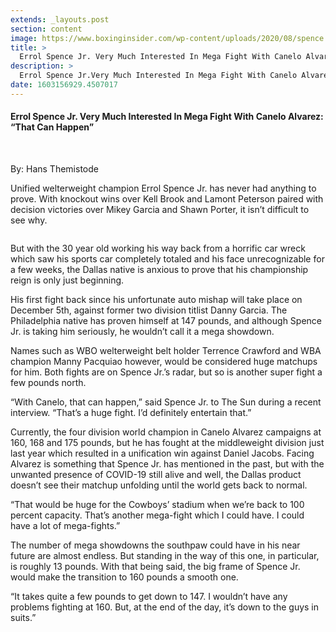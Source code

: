 ```yaml
--- 
extends: _layouts.post 
section: content 
image: https://www.boxinginsider.com/wp-content/uploads/2020/08/spence.jpg 
title: > 
  Errol Spence Jr. Very Much Interested In Mega Fight With Canelo Alvarez: "That Can Happen" 
description: > 
  Errol Spence Jr.Very Much Interested In Mega Fight With Canelo Alvarez: “That Can Happen”By: Hans ThemistodeUnified welterweight champion Errol Spence Jr. has never had anything to prove.The Philadelphia native has proven himself at 147 pounds, and although Spence Jr. is taking him seriously, he wouldn’t call it a mega showdown.“With Canelo, that can happen,” said Spence Jr. to The Sun during a recent interview.With that being said, the big frame of Spence Jr. would make the transition to 160 pounds a smooth one. 
date: 1603156929.4507017 
--- 
```

<div><p class="bi-pt"><h4>Errol Spence Jr. Very Much Interested In Mega Fight With Canelo Alvarez: &#8220;That Can Happen&#8221;</h4></p><br>
<p>By: Hans Themistode</p>
<p>Unified welterweight champion Errol Spence Jr. has never had anything to prove. With knockout wins over Kell Brook and Lamont Peterson paired with decision victories over Mikey Garcia and Shawn Porter, it isn&#8217;t difficult to see why. </p>
<img src="https://www.boxinginsider.com/wp-content/uploads/2020/09/Spence-Jr-1024x683.jpg" alt="" class="wp-image-57996">
<p>But with the 30 year old working his way back from a horrific car wreck which saw his sports car completely totaled and his face unrecognizable for a few weeks, the Dallas native is anxious to prove that his championship reign is only just beginning. </p>
<p>His first fight back since his unfortunate auto mishap will take place on December 5th, against former two division titlist Danny Garcia. The Philadelphia native has proven himself at 147 pounds, and although Spence Jr. is taking him seriously, he wouldn&#8217;t call it a mega showdown. </p>
<p>Names such as WBO welterweight belt holder Terrence Crawford and WBA champion Manny Pacquiao however, would be considered huge matchups for him. Both fights are on Spence Jr.&#8217;s radar, but so is another super fight a few pounds north.</p>
<p>&#8220;With Canelo, that can happen,&#8221; said Spence Jr. to The Sun during a recent interview. &#8220;That&#8217;s a huge fight. I&#8217;d definitely entertain that.&#8221;</p>
<p>Currently, the four division world champion in Canelo Alvarez campaigns at 160, 168 and 175 pounds, but he has fought at the middleweight division just last year which resulted in a unification win against Daniel Jacobs. Facing Alvarez is something that Spence Jr. has mentioned in the past, but with the unwanted presence of COVID-19 still alive and well, the Dallas product doesn&#8217;t see their matchup unfolding until the world gets back to normal.</p>
<p>&#8220;That would be huge for the Cowboys&#8217; stadium when we&#8217;re back to 100 percent capacity. That&#8217;s another mega-fight which I could have. I could have a lot of mega-fights.&#8221;</p>
<p>The number of mega showdowns the southpaw could have in his near future are almost endless. But standing in the way of this one, in particular, is roughly 13 pounds. With that being said, the big frame of Spence Jr. would make the transition to 160 pounds a smooth one.</p>
<p>&#8220;It takes quite a few pounds to get down to 147. I wouldn&#8217;t have any problems fighting at 160. But, at the end of the day, it&#8217;s down to the guys in suits.&#8221;</p>
</div>